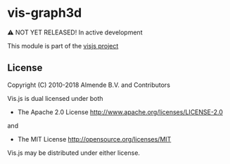 # vis-graph3d

⚠️ NOT YET RELEASED! In active development

This module is part of the [visjs project](https://github.com/visjs)

## License

Copyright (C) 2010-2018 Almende B.V. and Contributors

Vis.js is dual licensed under both

  * The Apache 2.0 License
    http://www.apache.org/licenses/LICENSE-2.0

and

  * The MIT License
    http://opensource.org/licenses/MIT

Vis.js may be distributed under either license.